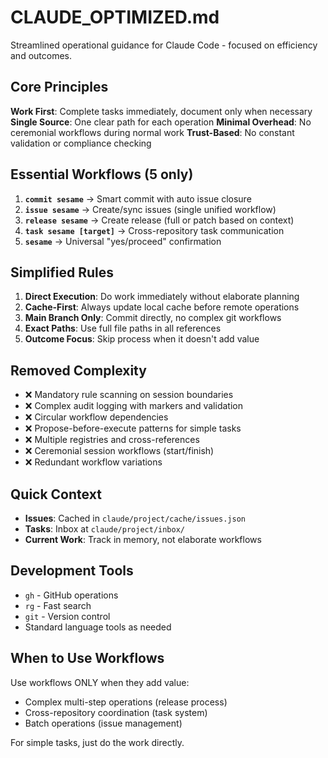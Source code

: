 # CLAUDE_OPTIMIZED.md

Streamlined operational guidance for Claude Code - focused on efficiency and outcomes.

## Core Principles

**Work First**: Complete tasks immediately, document only when necessary
**Single Source**: One clear path for each operation
**Minimal Overhead**: No ceremonial workflows during normal work
**Trust-Based**: No constant validation or compliance checking

## Essential Workflows (5 only)

1. **`commit sesame`** → Smart commit with auto issue closure
2. **`issue sesame`** → Create/sync issues (single unified workflow)  
3. **`release sesame`** → Create release (full or patch based on context)
4. **`task sesame [target]`** → Cross-repository task communication
5. **`sesame`** → Universal "yes/proceed" confirmation

## Simplified Rules

1. **Direct Execution**: Do work immediately without elaborate planning
2. **Cache-First**: Always update local cache before remote operations
3. **Main Branch Only**: Commit directly, no complex git workflows
4. **Exact Paths**: Use full file paths in all references
5. **Outcome Focus**: Skip process when it doesn't add value

## Removed Complexity

- ❌ Mandatory rule scanning on session boundaries
- ❌ Complex audit logging with markers and validation
- ❌ Circular workflow dependencies
- ❌ Propose-before-execute patterns for simple tasks
- ❌ Multiple registries and cross-references
- ❌ Ceremonial session workflows (start/finish)
- ❌ Redundant workflow variations

## Quick Context

- **Issues**: Cached in `claude/project/cache/issues.json`
- **Tasks**: Inbox at `claude/project/inbox/`
- **Current Work**: Track in memory, not elaborate workflows

## Development Tools

- `gh` - GitHub operations
- `rg` - Fast search
- `git` - Version control
- Standard language tools as needed

## When to Use Workflows

Use workflows ONLY when they add value:
- Complex multi-step operations (release process)
- Cross-repository coordination (task system)
- Batch operations (issue management)

For simple tasks, just do the work directly.